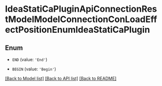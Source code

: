 # IdeaStatiCaPluginApiConnectionRestModelModelConnectionConLoadEffectPositionEnumIdeaStatiCaPlugin


## Enum

* `END` (value: `'End'`)

* `BEGIN` (value: `'Begin'`)

[[Back to Model list]](../README.md#documentation-for-models) [[Back to API list]](../README.md#documentation-for-api-endpoints) [[Back to README]](../README.md)


